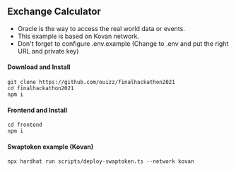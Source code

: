 ## Exchange Calculator
* Oracle is the way to access the real world data or events. 
* This example is based on Kovan network.
* Don't forget to configure .env.example (Change to .env and put the right URL and private key)

#### Download and Install
```shell
git clone https://github.com/ouizz/finalhackathon2021
cd finalhackathon2021
npm i
```

#### Frontend and Install
```shell
cd frontend
npm i
```

#### Swaptoken example (Kovan)
```
npx hardhat run scripts/deploy-swaptoken.ts --network kovan
```